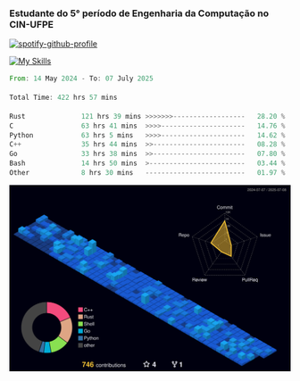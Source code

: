
### Estudante do 5° período de Engenharia da Computação no CIN-UFPE

[![spotify-github-profile](https://spotify-github-profile.kittinanx.com/api/view?uid=21nggge2ld354asa4l3xoze2q&cover_image=true&theme=novatorem&show_offline=false&background_color=000000&interchange=true&bar_color=53b14f&bar_color_cover=true)](https://github.com/kittinan/spotify-github-profile)


[![My Skills](https://skillicons.dev/icons?i=c,cpp,rust,py,java,neovim&theme=dark)](https://skillicons.dev)

<!--START_SECTION:waka-->

```rust
From: 14 May 2024 - To: 07 July 2025

Total Time: 422 hrs 57 mins

Rust              121 hrs 39 mins >>>>>>>------------------   28.20 %
C                 63 hrs 41 mins  >>>>---------------------   14.76 %
Python            63 hrs 5 mins   >>>>---------------------   14.62 %
C++               35 hrs 44 mins  >>-----------------------   08.28 %
Go                33 hrs 38 mins  >>-----------------------   07.80 %
Bash              14 hrs 50 mins  >------------------------   03.44 %
Other             8 hrs 30 mins   -------------------------   01.97 %
```

<!--END_SECTION:waka-->

![](./profile-3d-contrib/profile-night-view.svg)
